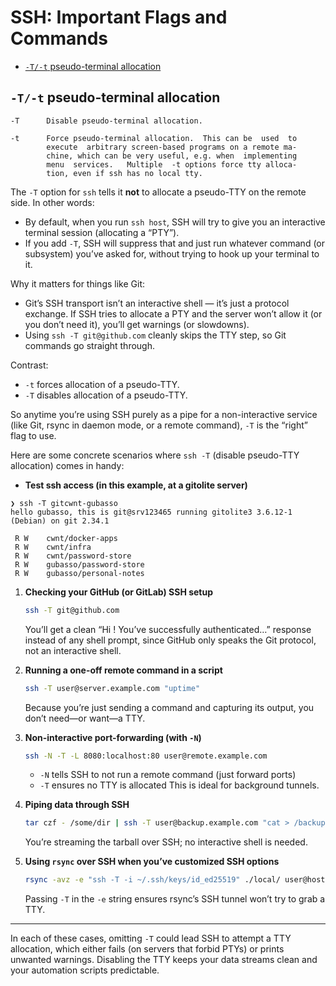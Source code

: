 # SSH: Important Flags and Commands

<!-- toc -->

- [`-T/-t` pseudo-terminal allocation](#-t-t-pseudo-terminal-allocation)

<!-- tocstop -->

## `-T/-t` pseudo-terminal allocation

```
-T      Disable pseudo-terminal allocation.

-t      Force pseudo-terminal allocation.  This can be  used  to
        execute  arbitrary screen-based programs on a remote ma‐
        chine, which can be very useful, e.g. when  implementing
        menu  services.   Multiple  -t options force tty alloca‐
        tion, even if ssh has no local tty.
```

The `-T` option for `ssh` tells it **not** to allocate a pseudo-TTY on the remote side. In other words:

* By default, when you run `ssh host`, SSH will try to give you an interactive terminal session (allocating a “PTY”).
* If you add `-T`, SSH will suppress that and just run whatever command (or subsystem) you’ve asked for, without trying to hook up your terminal to it.

Why it matters for things like Git:

* Git’s SSH transport isn’t an interactive shell — it’s just a protocol exchange. If SSH tries to allocate a PTY and the server won’t allow it (or you don’t need it), you’ll get warnings (or slowdowns).
* Using `ssh -T git@github.com` cleanly skips the TTY step, so Git commands go straight through.

Contrast:

* `-t` forces allocation of a pseudo-TTY.
* `-T` disables allocation of a pseudo-TTY.

So anytime you’re using SSH purely as a pipe for a non-interactive service (like Git, rsync in daemon mode, or a remote command), `-T` is the “right” flag to use.

Here are some concrete scenarios where `ssh -T` (disable pseudo-TTY allocation) comes in handy:

- **Test ssh access (in this example, at a gitolite server)**

```
❯ ssh -T gitcwnt-gubasso
hello gubasso, this is git@srv123465 running gitolite3 3.6.12-1 (Debian) on git 2.34.1

 R W	cwnt/docker-apps
 R W	cwnt/infra
 R W	cwnt/password-store
 R W	gubasso/password-store
 R W	gubasso/personal-notes
```

1. **Checking your GitHub (or GitLab) SSH setup**

   ```bash
   ssh -T git@github.com
   ```

   You’ll get a clean “Hi <username>! You’ve successfully authenticated…” response instead of any shell prompt, since GitHub only speaks the Git protocol, not an interactive shell.

2. **Running a one-off remote command in a script**

   ```bash
   ssh -T user@server.example.com "uptime"
   ```

   Because you’re just sending a command and capturing its output, you don’t need—or want—a TTY.

3. **Non-interactive port-forwarding (with `-N`)**

   ```bash
   ssh -N -T -L 8080:localhost:80 user@remote.example.com
   ```

   * `-N` tells SSH to not run a remote command (just forward ports)
   * `-T` ensures no TTY is allocated
     This is ideal for background tunnels.

4. **Piping data through SSH**

   ```bash
   tar czf - /some/dir | ssh -T user@backup.example.com "cat > /backups/dir.tar.gz"
   ```

   You’re streaming the tarball over SSH; no interactive shell is needed.

5. **Using `rsync` over SSH when you’ve customized SSH options**

   ```bash
   rsync -avz -e "ssh -T -i ~/.ssh/keys/id_ed25519" ./local/ user@host:/remote/
   ```

   Passing `-T` in the `-e` string ensures rsync’s SSH tunnel won’t try to grab a TTY.

---

In each of these cases, omitting `-T` could lead SSH to attempt a TTY allocation, which either fails (on servers that forbid PTYs) or prints unwanted warnings. Disabling the TTY keeps your data streams clean and your automation scripts predictable.
